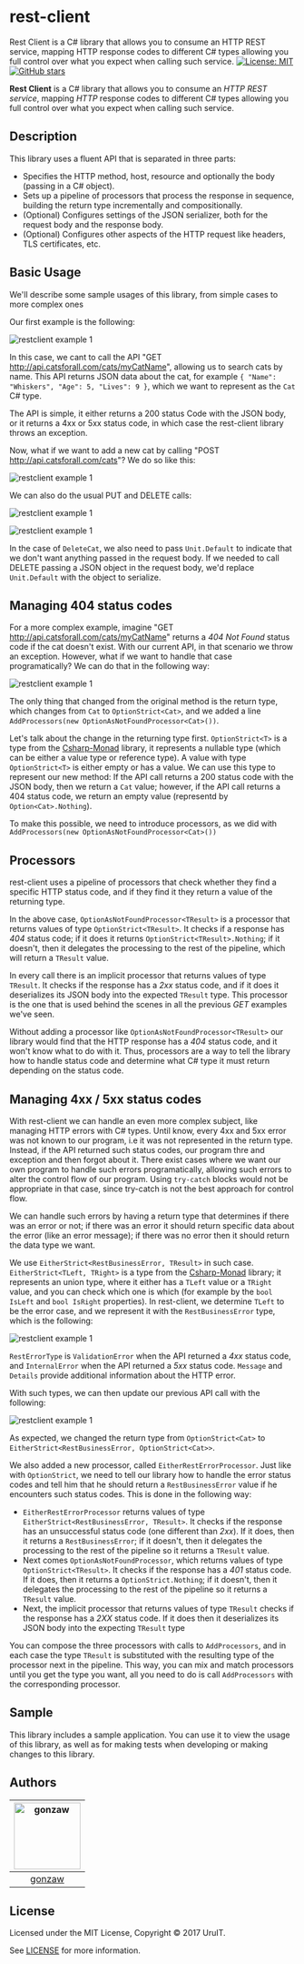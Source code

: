 # rest-client

Rest Client is a C# library that allows you to consume an HTTP REST service, mapping HTTP response codes to different C# types allowing you full control over what you expect when calling such service.
[![License: MIT](https://img.shields.io/badge/License-MIT-blue.svg)](https://opensource.org/licenses/MIT)
[![GitHub stars](https://img.shields.io/github/stars/UruIT/rest-client.svg)](https://github.com/UruIT/rest-client/stargazers)


__Rest Client__ is a C# library that allows you to consume an _HTTP REST service_, mapping _HTTP_ response codes to different C# types allowing you full control over what you expect when calling such service.

## Description

This library uses a fluent API that is separated in three parts:

* Specifies the HTTP method, host, resource and optionally the body (passing in a C# object).
* Sets up a pipeline of processors that process the response in sequence, building the return type incrementally and compositionally.
* (Optional) Configures settings of the JSON serializer, both for the request body and the response body.
* (Optional) Configures other aspects of the HTTP request like headers, TLS certificates, etc.

## Basic Usage

We'll describe some sample usages of this library, from simple cases to more complex ones

Our first example is the following:

![restclient example 1](docs/img/restclient_cat_example_get.png?raw=true)

In this case, we cant to call the API "GET http://api.catsforall.com/cats/myCatName", allowing us to search cats by name. This API returns JSON data about the cat, for example `{ "Name": "Whiskers", "Age": 5, "Lives": 9 }`, which we want to represent as the `Cat` C# type.

The API is simple, it either returns a 200 status Code with the JSON body, or it returns a 4xx or 5xx status code, in which case the rest-client library throws an exception.

Now, what if we want to add a new cat by calling "POST http://api.catsforall.com/cats"? We do so like this:

![restclient example 1](docs/img/restclient_cat_example_post.png?raw=true)

We can also do the usual PUT and DELETE calls:

![restclient example 1](docs/img/restclient_cat_example_put.png?raw=true)

![restclient example 1](docs/img/restclient_cat_example_delete.png?raw=true)

In the case of `DeleteCat`, we also need to pass `Unit.Default` to indicate that we don't want anything passed in the request body. If we needed to call DELETE passing a JSON object in the request body, we'd replace `Unit.Default` with the object to serialize.

## Managing 404 status codes

For a more complex example, imagine "GET http://api.catsforall.com/cats/myCatName" returns a _404 Not Found_ status code if the cat doesn't exist. With our current API, in that scenario we throw an exception. However, what if we want to handle that case programatically? We can do that in the following way:

![restclient example 1](docs/img/restclient_cat_example_get_option.png?raw=true)

The only thing that changed from the original method is the return type, which changes from `Cat` to `OptionStrict<Cat>`, and we added a line `AddProcessors(new OptionAsNotFoundProcessor<Cat>())`. 

Let's talk about the change in the returning type first. `OptionStrict<T>` is a type from the [Csharp-Monad](https://github.com/louthy/csharp-monad) library, it represents a nullable type (which can be either a value type or reference type). A value with type `OptionStrict<T>` is either empty or has a value. We can use this type to represent our new method: If the API call returns a 200 status code with the JSON body, then we return a `Cat` value; however, if the API call returns a 404 status code, we return an empty value (representd by `Option<Cat>.Nothing`).

To make this possible, we need to introduce processors, as we did with `AddProcessors(new OptionAsNotFoundProcessor<Cat>())`

## Processors

rest-client uses a pipeline of processors that check whether they find a specific HTTP status code, and if they find it they return a value of the returning type.

In the above case, `OptionAsNotFoundProcessor<TResult>` is a processor that returns values of type `OptionStrict<TResult>`. It checks if a response has _404_ status code; if it does it returns `OptionStrict<TResult>.Nothing`; if it doesn't, then it delegates the processing to the rest of the pipeline, which will return a `TResult` value.

In every call there is an implicit processor that returns values of type `TResult`. It checks if the response has a _2xx_ status code, and if it does it deserializes its JSON body into the expected `TResult` type. This processor is the one that is used behind the scenes in all the previous _GET_ examples we've seen.

Without adding a processor like `OptionAsNotFoundProcessor<TResult>` our library would find that the HTTP response has a _404_ status code, and it won't know what to do with it. Thus, processors are a way to tell the library how to handle status code and determine what C# type it must return depending on the status code.

## Managing 4xx / 5xx status codes

With rest-client we can handle an even more complex subject, like managing HTTP errors with C# types. Until know, every 4xx and 5xx error was not known to our program, i.e it was not represented in the return type. Instead, if the API returned such status codes, our program thre and exception and then forgot about it. There exist cases where we want our own program to handle such errors programatically, allowing such errors to alter the control flow of our program. Using `try-catch` blocks would not be appropriate in that case, since try-catch is not the best approach for control flow.

We can handle such errors by having a return type that determines if there was an error or not; if there was an error it should return specific data about the error (like an error message); if there was no error then it should return the data type we want.

We use `EitherStrict<RestBusinessError, TResult>` in such case. `EitherStrict<TLeft, TRight>` is a type from the [Csharp-Monad](https://github.com/louthy/csharp-monad) library; it represents an union type, where it either has a `TLeft` value or a `TRight` value, and you can check which one is which (for example by the `bool IsLeft` and `bool IsRight` properties). In rest-client, we determine `TLeft` to be the error case, and we represent it with the `RestBusinessError` type, which is the following:

![restclient example 1](docs/img/restclient_restbusinesserror.png?raw=true)

`RestErrorType` is `ValidationError` when the API returned a _4xx_ status code, and `InternalError` when the API returned a _5xx_ status code. `Message` and `Details` provide additional information about the HTTP error.

With such types, we can then update our previous API call with the following:

![restclient example 1](docs/img/restclient_cat_example_get_either.png?raw=true)

As expected, we changed the return type from `OptionStrict<Cat>` to `EitherStrict<RestBusinessError, OptionStrict<Cat>>`. 

We also added a new processor, called `EitherRestErrorProcessor`. Just like with `OptionStrict`, we need to tell our library how to handle the error status codes and tell him that he should return a `RestBusinessError` value if he encounters such status codes. This is done in the following way:

* `EitherRestErrorProcessor` returns values of type `EitherStrict<RestBusinessError, TResult>`. It checks if the response has an unsuccessful status code (one different than _2xx_). If it does, then it returns a `RestBusinessError`; if it doesn't, then it delegates the processing to the rest of the pipeline so it returns a `TResult` value.
* Next comes `OptionAsNotFoundProcessor`, which returns values of type `OptionStrict<TResult>`. It checks if the response has a *401* status code. If it does, then it returns a `OptionStrict.Nothing`; if it doesn't, then it delegates the processing to the rest of the pipeline so it returns a `TResult` value.
* Next, the implicit processor that returns values of type `TResult` checks if the response has a *2XX* status code. If it does then it deserializes its JSON body into the expecting `TResult` type

You can compose the three processors with calls to `AddProcessors`, and in each case the type `TResult` is substituted with the resulting type of the processor next in the pipeline. This way, you can mix and match processors until you get the type you want, all you need to do is call `AddProcessors` with the corresponding processor.

## Sample

This library includes a sample application. 
You can use it to view the usage of this library, as well as for making tests when developing or making changes to this library.

## Authors

[<img alt="gonzaw" src="https://avatars3.githubusercontent.com/u/6629501?v=4&s=400" width="117">](https://github.com/gonzaw) |
:---: |
[gonzaw](https://github.com/gonzaw) |


## License

Licensed under the MIT License, Copyright © 2017 UruIT.

See [LICENSE](./LICENSE.txt) for more information.
